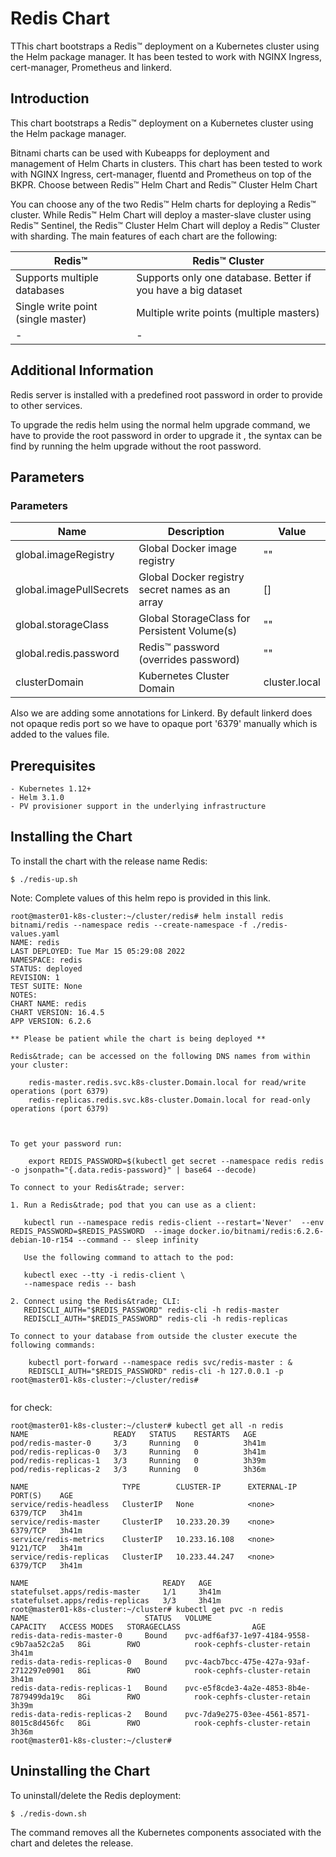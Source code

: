 # Redis Chart

TThis chart bootstraps a Redis™ deployment on a Kubernetes cluster using the Helm package manager. It has been tested to work with NGINX Ingress, cert-manager, Prometheus and linkerd.

## Introduction

This chart bootstraps a Redis™ deployment on a Kubernetes cluster using the Helm package manager.

Bitnami charts can be used with Kubeapps for deployment and management of Helm Charts in clusters. This chart has been tested to work with NGINX Ingress, cert-manager, fluentd and Prometheus on top of the BKPR.
Choose between Redis™ Helm Chart and Redis™ Cluster Helm Chart

You can choose any of the two Redis™ Helm charts for deploying a Redis™ cluster. While Redis™ Helm Chart will deploy a master-slave cluster using Redis™ Sentinel, the Redis™ Cluster Helm Chart will deploy a Redis™ Cluster with sharding. The main features of each chart are the following:

|Redis™ |Redis™ Cluster|
|-|-|
|Supports multiple databases|Supports only one database. Better if you have a big dataset|
|Single write point (single master)| 	Multiple write points (multiple masters)
|-|-|

## Additional Information

Redis server is installed with a predefined root password in order to provide to other services.

To upgrade the redis helm using the normal helm upgrade command, we have to provide the root password in order to upgrade it , the syntax can be find by running the helm upgrade without the root password.

## Parameters
### Parameters
|Name|Description|Value|
|-|-|-|
|global.imageRegistry|Global Docker image registry |""|
|global.imagePullSecrets |Global Docker registry secret names as an array |[]|
|global.storageClass|Global StorageClass for Persistent Volume(s)|""|
|global.redis.password|Redis™ password (overrides password) |""|
|clusterDomain |Kubernetes Cluster Domain |cluster.local|

Also we are adding some annotations for Linkerd. By default linkerd does not opaque redis port so we have to opaque port '6379' manually which is added to the values file.
## Prerequisites

    - Kubernetes 1.12+
    - Helm 3.1.0
    - PV provisioner support in the underlying infrastructure

## Installing the Chart

To install the chart with the release name Redis:
```
$ ./redis-up.sh
```
   Note: Complete values of this helm repo is provided in this link.

```
root@master01-k8s-cluster:~/cluster/redis# helm install redis bitnami/redis --namespace redis --create-namespace -f ./redis-values.yaml
NAME: redis
LAST DEPLOYED: Tue Mar 15 05:29:08 2022
NAMESPACE: redis
STATUS: deployed
REVISION: 1
TEST SUITE: None
NOTES:
CHART NAME: redis
CHART VERSION: 16.4.5
APP VERSION: 6.2.6

** Please be patient while the chart is being deployed **

Redis&trade; can be accessed on the following DNS names from within your cluster:

    redis-master.redis.svc.k8s-cluster.Domain.local for read/write operations (port 6379)
    redis-replicas.redis.svc.k8s-cluster.Domain.local for read-only operations (port 6379)



To get your password run:

    export REDIS_PASSWORD=$(kubectl get secret --namespace redis redis -o jsonpath="{.data.redis-password}" | base64 --decode)

To connect to your Redis&trade; server:

1. Run a Redis&trade; pod that you can use as a client:

   kubectl run --namespace redis redis-client --restart='Never'  --env REDIS_PASSWORD=$REDIS_PASSWORD  --image docker.io/bitnami/redis:6.2.6-debian-10-r154 --command -- sleep infinity

   Use the following command to attach to the pod:

   kubectl exec --tty -i redis-client \
   --namespace redis -- bash

2. Connect using the Redis&trade; CLI:
   REDISCLI_AUTH="$REDIS_PASSWORD" redis-cli -h redis-master
   REDISCLI_AUTH="$REDIS_PASSWORD" redis-cli -h redis-replicas

To connect to your database from outside the cluster execute the following commands:

    kubectl port-forward --namespace redis svc/redis-master : &
    REDISCLI_AUTH="$REDIS_PASSWORD" redis-cli -h 127.0.0.1 -p
root@master01-k8s-cluster:~/cluster/redis#


```
for check:
```
root@master01-k8s-cluster:~/cluster# kubectl get all -n redis
NAME                   READY   STATUS    RESTARTS   AGE
pod/redis-master-0     3/3     Running   0          3h41m
pod/redis-replicas-0   3/3     Running   0          3h41m
pod/redis-replicas-1   3/3     Running   0          3h39m
pod/redis-replicas-2   3/3     Running   0          3h36m

NAME                     TYPE        CLUSTER-IP      EXTERNAL-IP   PORT(S)    AGE
service/redis-headless   ClusterIP   None            <none>        6379/TCP   3h41m
service/redis-master     ClusterIP   10.233.20.39    <none>        6379/TCP   3h41m
service/redis-metrics    ClusterIP   10.233.16.108   <none>        9121/TCP   3h41m
service/redis-replicas   ClusterIP   10.233.44.247   <none>        6379/TCP   3h41m

NAME                              READY   AGE
statefulset.apps/redis-master     1/1     3h41m
statefulset.apps/redis-replicas   3/3     3h41m
root@master01-k8s-cluster:~/cluster# kubectl get pvc -n redis
NAME                          STATUS   VOLUME                                     CAPACITY   ACCESS MODES   STORAGECLASS                AGE
redis-data-redis-master-0     Bound    pvc-adf6af37-1e97-4184-9558-c9b7aa52c2a5   8Gi        RWO            rook-cephfs-cluster-retain   3h41m
redis-data-redis-replicas-0   Bound    pvc-4acb7bcc-475e-427a-93af-2712297e0901   8Gi        RWO            rook-cephfs-cluster-retain   3h41m
redis-data-redis-replicas-1   Bound    pvc-e5f8cde3-4a2e-4853-8b4e-7879499da19c   8Gi        RWO            rook-cephfs-cluster-retain   3h39m
redis-data-redis-replicas-2   Bound    pvc-7da9e275-03ee-4561-8571-8015c8d456fc   8Gi        RWO            rook-cephfs-cluster-retain   3h36m
root@master01-k8s-cluster:~/cluster#

```
## Uninstalling the Chart

To uninstall/delete the Redis deployment:
```
$ ./redis-down.sh
```
The command removes all the Kubernetes components associated with the chart and deletes the release.